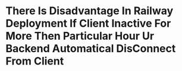 # There Is Disadvantage In Railway Deployment If Client Inactive For More Then Particular Hour Ur Backend Automatical DisConnect From Client

